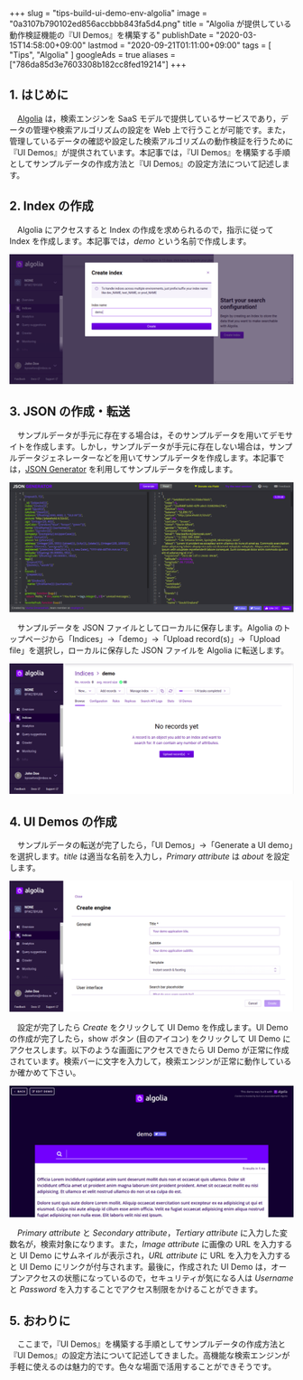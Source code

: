 +++
slug = "tips-build-ui-demo-env-algolia"
image = "0a3107b790102ed856accbbb843fa5d4.png"
title = "Algolia が提供している動作検証機能の『UI Demos』を構築する"
publishDate = "2020-03-15T14:58:00+09:00"
lastmod = "2020-09-21T01:11:00+09:00"
tags = [ "Tips", "Algolia" ]
googleAds = true
aliases = ["786da85d3e7603308b182cc8fed19214"]
+++

## 1. はじめに

　[Algolia](https://www.algolia.com/) は，検索エンジンを SaaS モデルで提供しているサービスであり，データの管理や検索アルゴリズムの設定を Web 上で行うことが可能です。また，管理しているデータの確認や設定した検索アルゴリズムの動作検証を行うために『UI Demos』が提供されています。本記事では，『UI Demos』を構築する手順としてサンプルデータの作成方法と『UI Demos』の設定方法について記述します。

## 2. Index の作成

　Algolia にアクセスすると Index の作成を求められるので，指示に従って Index を作成します。本記事では，*demo* という名前で作成します。

![](d24bbe82199d72dc8a128803acd6b7aa.png)

## 3. JSON の作成・転送

　サンプルデータが手元に存在する場合は，そのサンプルデータを用いてデモサイトを作成します。しかし，サンプルデータが手元に存在しない場合は，サンプルデータジェネレーターなどを用いてサンプルデータを作成します。本記事では，[JSON Generator](https://www.json-generator.com/) を利用してサンプルデータを作成します。

![](72c098540dc7a8e00e2c00268b7244df.png)

　サンプルデータを JSON ファイルとしてローカルに保存します。Algolia のトップページから「Indices」→「demo」→「Upload record(s)」→「Upload file」を選択し，ローカルに保存した JSON ファイルを Algolia に転送します。

![](a2188d2a486fd09712c343d2ecddeeeb.png)

## 4. UI Demos の作成

　サンプルデータの転送が完了したら，「UI Demos」→「Generate a UI demo」を選択します。*title* は適当な名前を入力し，*Primary attribute* は *about* を設定します。

![](8d30dc9321adac927418b513c0225365.png)

　設定が完了したら *Create* をクリックして UI Demo を作成します。UI Demo の作成が完了したら，show ボタン (目のアイコン) をクリックして UI Demo にアクセスします。以下のような画面にアクセスできたら UI Demo が正常に作成されています。検索バーに文字を入力して，検索エンジンが正常に動作しているか確かめて下さい。

![](1635374093a6db168dc9bd15148de668.png)

　*Primary attribute* と *Secondary attribute*，*Tertiary attribute* に入力した変数名が，検索対象になります。また，*Image attribute* に画像の URL を入力すると UI Demo にサムネイルが表示され，*URL attribute* に URL を入力を入力すると UI Demo にリンクが付与されます。最後に，作成された UI Demo は，オープンアクセスの状態になっているので，セキュリティが気になる人は *Username* と *Password* を入力することでアクセス制限をかけることができます。

## 5. おわりに

　ここまで，『UI Demos』を構築する手順としてサンプルデータの作成方法と『UI Demos』の設定方法について記述してきました。高機能な検索エンジンが手軽に使えるのは魅力的です。色々な場面で活用することができそうです。